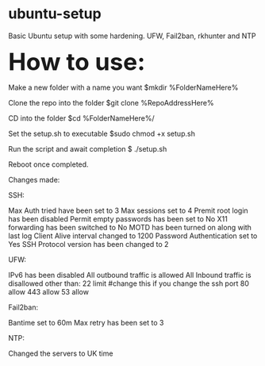 # ubuntu-setup
Basic Ubuntu setup with some hardening. UFW, Fail2ban, rkhunter and NTP

<b><font size=14>How to use:</b></font>

Make a new folder with a name you want
$mkdir %FolderNameHere%

Clone the repo into the folder
$git clone %RepoAddressHere%

CD into the folder
$cd %FolderNameHere%/

Set the setup.sh to executable
$sudo chmod +x setup.sh

Run the script and await completion
$ ./setup.sh

Reboot once completed.

Changes made:

SSH:

Max Auth tried have been set to 3
Max sessions set to 4
Premit root login has been disabled
Permit empty passwords has been set to No
X11 forwarding has been switched to No
MOTD has been turned on along with last log
Client Alive interval changed to 1200
Password Authentication set to Yes
SSH Protocol version has been changed to 2

UFW:

IPv6 has been disabled
All outbound traffic is allowed
All Inbound traffic is disallowed other than:
22 limit #change this if you change the ssh port
80 allow
443 allow
53 allow

Fail2ban:

Bantime set to 60m
Max retry has been set to 3

NTP:

Changed the servers to UK time
